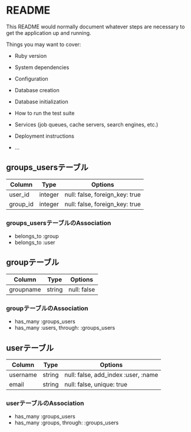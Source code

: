 # README

This README would normally document whatever steps are necessary to get the
application up and running.

Things you may want to cover:

* Ruby version

* System dependencies

* Configuration

* Database creation

* Database initialization

* How to run the test suite

* Services (job queues, cache servers, search engines, etc.)

* Deployment instructions

* ...

## groups_usersテーブル

|Column|Type|Options|
|------|----|-------|
|user_id|integer|null: false, foreign_key: true|
|group_id|integer|null: false, foreign_key: true|

### groups_usersテーブルのAssociation
- belongs_to :group
- belongs_to :user



## groupテーブル

|Column|Type|Options|
|------|----|-------|
|groupname|string|null: false|

### groupテーブルのAssociation
- has_many :groups_users
- has_many :users, through: :groups_users



## userテーブル

|Column|Type|Options|
|------|----|-------|
|username|string|null: false, add_index :user, :name|
|email|string|null: false, unique: true|

### userテーブルのAssociation
- has_many :groups_users
- has_many :groups, through: :groups_users
